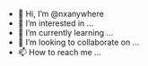 - 👋 Hi, I’m @nxanywhere
- 👀 I’m interested in ...
- 🌱 I’m currently learning ...
- 💞️ I’m looking to collaborate on ...
- 📫 How to reach me ...

<!---
nxanywhere/nxanywhere is a ✨ special ✨ repository because its `README.md` (this file) appears on your GitHub profile.
You can click the Preview link to take a look at your changes.
--->
